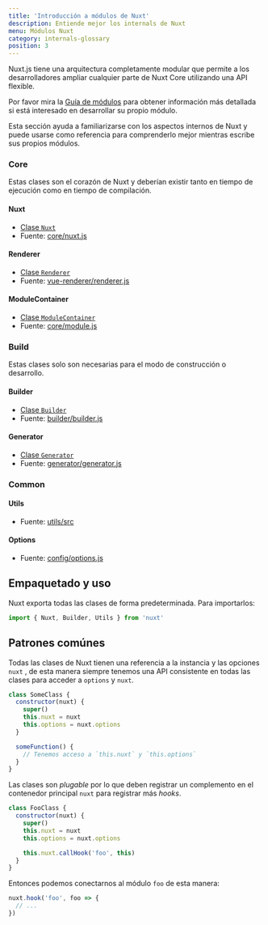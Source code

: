 ```yaml
---
title: 'Introducción a módulos de Nuxt'
description: Entiende mejor los internals de Nuxt
menu: Módulos Nuxt
category: internals-glossary
position: 3
---
```


Nuxt.js tiene una arquitectura completamente modular que permite a los desarrolladores ampliar cualquier parte de Nuxt Core utilizando una API flexible.

Por favor mira la [Guía de módulos](/docs/2.x/directory-structure/modules) para obtener información más detallada si está interesado en desarrollar su propio módulo.

Esta sección ayuda a familiarizarse con los aspectos internos de Nuxt y puede usarse como referencia para comprenderlo mejor mientras escribe sus propios módulos.

### Core

Estas clases son el corazón de Nuxt y deberían existir tanto en tiempo de ejecución como en tiempo de compilación.

#### Nuxt

- [Clase `Nuxt`](/docs/2.x/internals-glossary/internals-nuxt)
- Fuente: [core/nuxt.js](https://github.com/nuxt/nuxt.js/blob/dev/packages/core/src/nuxt.js)

#### Renderer

- [Clase `Renderer`](/docs/2.x/internals-glossary/internals-renderer)
- Fuente: [vue-renderer/renderer.js](https://github.com/nuxt/nuxt.js/blob/dev/packages/vue-renderer/src/renderer.js)

#### ModuleContainer

- [Clase `ModuleContainer`](/docs/2.x/internals-glossary/internals-module-container)
- Fuente: [core/module.js](https://github.com/nuxt/nuxt.js/blob/dev/packages/core/src/module.js)

### Build

Estas clases solo son necesarias para el modo de construcción o desarrollo.

#### Builder

- [Clase `Builder`](/docs/2.x/internals-glossary/internals-builder)
- Fuente: [builder/builder.js](https://github.com/nuxt/nuxt.js/blob/dev/packages/builder/src/builder.js)

#### Generator

- [Clase `Generator`](/docs/2.x/internals-glossary/internals-generator)
- Fuente: [generator/generator.js](https://github.com/nuxt/nuxt.js/blob/dev/packages/generator/src/generator.js)

### Common

#### Utils

- Fuente: [utils/src](https://github.com/nuxt/nuxt.js/blob/dev/packages/utils/src)

#### Options

- Fuente: [config/options.js](https://github.com/nuxt/nuxt.js/blob/dev/packages/config/src/options.js)

## Empaquetado y uso

Nuxt exporta todas las clases de forma predeterminada. Para importarlos:

```js
import { Nuxt, Builder, Utils } from 'nuxt'
```

## Patrones comúnes

Todas las clases de Nuxt tienen una referencia a la instancia y las opciones `nuxt` , de esta manera siempre tenemos una API consistente en todas las clases para acceder a `options` y `nuxt`.

```js
class SomeClass {
  constructor(nuxt) {
    super()
    this.nuxt = nuxt
    this.options = nuxt.options
  }

  someFunction() {
    // Tenemos acceso a `this.nuxt` y `this.options`
  }
}
```

Las clases son _plugable_ por lo que deben registrar un complemento en el contenedor principal `nuxt` para registrar más _hooks_.

```js
class FooClass {
  constructor(nuxt) {
    super()
    this.nuxt = nuxt
    this.options = nuxt.options

    this.nuxt.callHook('foo', this)
  }
}
```

Entonces podemos conectarnos al módulo `foo` de esta manera:

```js
nuxt.hook('foo', foo => {
  // ...
})
```
